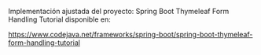 Implementación ajustada del proyecto: 
Spring Boot Thymeleaf Form Handling Tutorial
disponible en:

https://www.codejava.net/frameworks/spring-boot/spring-boot-thymeleaf-form-handling-tutorial
